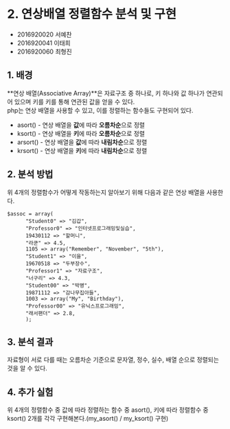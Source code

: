 # 2. 연상배열 정렬함수 분석 및 구현
* 2016920020 서예찬
* 2016920041 이태희
* 2016920060 최형진
## 1. 배경
**연상 배열(Associative Array)**은  자료구조 중 하나로, 키 하나와 값 하나가 연관되어 있으며 키를  키를 통해 연관된 값을 얻을 수 있다.  
php는 연상 배열을 사용할 수 있고, 이를 정렬하는 함수들도 구현되어 있다.
* asort() - 연상 배열을 **값**에 따라 **오름차순**으로 정렬
* ksort() - 연상 배열을 **키**에 따라 **오름차순**으로 정렬
* arsort() - 연상 배열을 **값**에 따라 **내림차순**으로 정렬
* krsort() - 연상 배열을 **키**에 따라 **내림차순**으로 정렬
## 2. 분석 방법
위 4개의 정렬함수가 어떻게 작동하는지 알아보기 위해 다음과 같은 연상 배열을 사용한다.
```
$assoc = array(
	  "Student0" => "김갑",
	  "Professor0" => "인터넷프로그래밍및실습",
	  19430112 => "할머니",
	  "라쿤" => 4.5,
	  1105 => array("Remember", "November", "5th"),
	  "Student1" => "이을",
	  19670518 => "두부장수",
	  "Professor1" => "자료구조",
	  "너구리" => 4.3,
	  "Student00" => "박병",
	  19871112 => "감나무집아들",
	  1003 => array("My", "Birthday"),
	  "Professor00" => "유닉스프로그래밍",
	  "래서팬더" => 2.8,
	  );
```
## 3. 분석 결과
자료형이 서로 다를 때는 오름차순 기준으로 문자열, 정수, 실수, 배열 순으로 정렬되는 것을 알 수 있다.
## 4. 추가 실험
위 4개의 정렬함수 중 값에 따라 정렬하는 함수 중 asort(), 키에 따라 정렬함수 중 ksort() 2개를 각각 구현해본다.(my_asort() / my_ksort() 구현)



